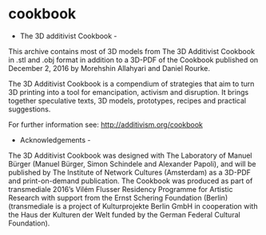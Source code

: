 # cookbook
- The 3D additivist Cookbook -

This archive contains most of 3D models from The 3D Additivist Cookbook in .stl and .obj format in addition to a 3D-PDF of the Cookbook published on December 2, 2016 by Morehshin Allahyari and Daniel Rourke.

The 3D Additivist Cookbook is a compendium of strategies that aim to turn 3D printing into a tool for emancipation, activism and disruption. It brings together speculative texts, 3D models, prototypes, recipes and practical suggestions. 

For further information see: http://additivism.org/cookbook 

- Acknowledgements -

The 3D Additivist Cookbook was designed with The Laboratory of Manuel Bürger (Manuel Bürger, Simon Schindele and Alexander Papoli), and will be published by The Institute of Network Cultures (Amsterdam) as a 3D-PDF and print-on-demand publication. The Cookbook was produced as part of transmediale 2016’s Vilém Flusser Residency Programme for Artistic Research with support from the Ernst Schering Foundation (Berlin) (transmediale is a project of Kulturprojekte Berlin GmbH in cooperation with the Haus der Kulturen der Welt funded by the German Federal Cultural Foundation). 
